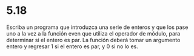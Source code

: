 # 5.18

Escriba un programa que introduzca una serie de enteros y que los pase uno a la vez a la función even que utiliza el operador de módulo, para determinar si el entero es par. La función deberá tomar un argumento entero y regresar 1 si el entero es par, y 0 si no lo es.
